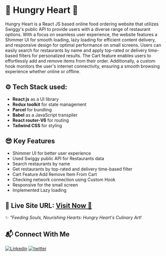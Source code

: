 # 💜 Hungry Heart 💜
Hungry Heart is a React JS based online food ordering website that utilizes Swiggy's public API to provide users with a diverse range of restaurant options. With a focus on seamless user experience, the website features a Shimmer UI for smooth loading, lazy loading for efficient content delivery, and responsive design for optimal performance on small screens. Users can easily search for restaurants by name and apply top-rated or delivery time-based filters for personalized results. The Cart feature enables users to effortlessly add and remove items from their order. Additionally, a custom hook monitors the user's internet connectivity, ensuring a smooth browsing experience whether online or offline.

## ⚙️ Tech Stack used:

-  **React js** as a UI library
-  **Redux toolkit** for state management
-  **Parcel** for bundling
-  **Babel** as a JavaScript transpiler
-  **React router-V6** for routing
-  **Tailwind CSS** for styling

## 😎 Key Features

-  Shimmer UI for better user experience
-  Used Swiggy public API for Restaurants data
-  Search restaurants by name
-  Get restaurants by top-rated and delivery time-based filter
-  Cart Feature Add Remove Item From Cart
-  Checking network connection using Custom Hook
-  Responsive for the small screen
-  Implemented Lazy loading

## 📌 Live Site URL: <a href="https://hungry-heart-git-master-mhdamaan79.vercel.app/">**Visit Now** 🚀</a>
✨ *"Feeding Souls, Nourishing Hearts: Hungry Heart's Culinary Art!*

## 📬 Connect With Me

[![Linkedin](https://img.shields.io/badge/LinkedIn-1877F2?style=for-the-badge&logo=linkedin&logoColor=white)](https://www.linkedin.com/in/mhdamaan79/)
[![twitter](	https://img.shields.io/badge/Twitter-1DA1F2?style=for-the-badge&logo=twitter&logoColor=white)](https://twitter.com/mhdamaan79)
